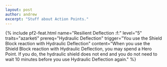 ```yaml
---
layout: post
author: andrew
excerpt: "Stuff about Action Points."
---
```


{% include pf2-feat.html
    name="Resilient Deflection :f:"
    level="5"
    traits="azarketi"
    prereq="Hydraulic Deflection"
    trigger="You use the <action>Shield Block</action> reaction with <action>Hydraulic Deflection</action>"
    content="When you use the <action>Shield Block</action> reaction with <action>Hydraulic Deflection</action>, you may spend a Hero Point. If you do, the hydraulic shield does not end and you do not need to wait 10 minutes before you use <action>Hydraulic Deflection</action> again."
%}
